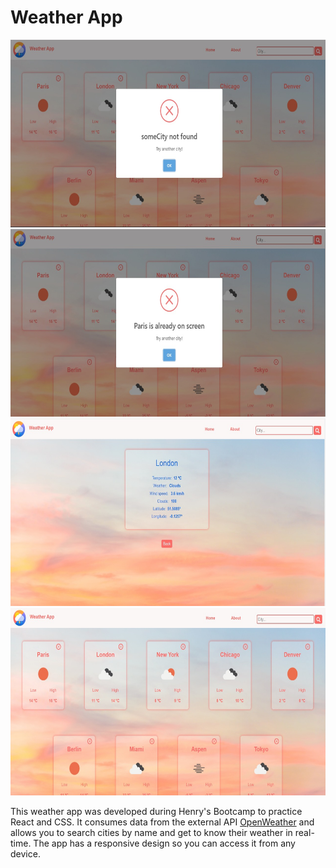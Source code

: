 # Weather App
<p align="left">
  <img height="300" width= auto src="./weatherApp1.jpeg" />
  <img height="300" width= auto src="./weatherApp2.jpeg" />
  <img height="300" width= auto src="./weatherApp3.jpeg" />
  <img height="300" width= auto src="./weatherApp4.jpeg" />
</p>

This weather app was developed during Henry's Bootcamp to practice React and CSS. It consumes data from the external API [OpenWeather](https://openweathermap.org/current) and allows you to search cities by name and get to know their weather in real-time. The app has a responsive design so you can access it from any device.

<!-- Link to [Deploy]() -->